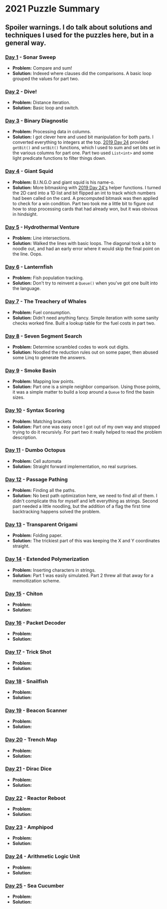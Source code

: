 # 2021 Puzzle Summary 
## Spoiler warnings. I do talk about solutions and techniques I used for the puzzles here, but in a general way.

### [Day 1](Day%2001) - Sonar Sweep
- **Problem:** Compare and sum!
- **Solution:** Indexed where clauses did the comparisons. A basic loop grouped the values for part two.

### [Day 2](Day%2002) - Dive!
- **Problem:** Distance iteration. 
- **Solution:** Basic loop and switch.

### [Day 3](Day%2003) - Binary Diagnostic
- **Problem:** Processing data in columns.
- **Solution:** I got clever here and used bit manipulation for both parts. I converted everything to integers at the top. [2019 Day 24](../2019/Day%2024) provided `getBit()` and `setBit()` functions, which I used to sum and set bits set in the various columns for part one. Part two used `List<int>` and some light predicate functions to filter things down.

### [Day 4](Day%2004) - Giant Squid
- **Problem:** B.I.N.G.O and giant squid is his name-o. 
- **Solution:** More bitmasking with [2019 Day 24's](../2019/Day%2024) helper functions. I turned the 2D card into a 1D list and bit flipped an int to track which numbers had been called on the card. A precomputed bitmask was then applied to check for a win condition. Part two took me a little bit to figure out how to stop processing cards that had already won, but it was obvious in hindsight. 

### [Day 5](Day%2005) - Hydrothermal Venture
- **Problem:** Line intersections.
- **Solution:** Walked the lines with basic loops. The diagonal took a bit to noodle out, and had an early error where it would skip the final point on the line. Oops.

### [Day 6](Day%2006) - Lanternfish
- **Problem:** Fish population tracking.
- **Solution:** Don't try to reinvent a `Queue()` when you've got one built into the language.

### [Day 7](Day%2007) - The Treachery of Whales
- **Problem:** Fuel consumption.
- **Solution:** Didn't need anything fancy. Simple iteration with some sanity checks worked fine. Built a lookup table for the fuel costs in part two.

### [Day 8](Day%2008) - Seven Segment Search
- **Problem:** Determine scrambled codes to work out digits.
- **Solution:** Noodled the reduction rules out on some paper, then abused some Linq to generate the answers.

### [Day 9](Day%2009) - Smoke Basin
- **Problem:** Mapping low points.
- **Solution:** Part one is a simple neighbor comparison. Using those points, it was a simple matter to build a loop around a `Queue` to find the basin sizes.

### [Day 10](Day%2010) - Syntax Scoring
- **Problem:** Matching brackets
- **Solution:** Part one was easy once I got out of my own way and stopped trying to do it recursivly. For part two it really helped to read the problem description.

### [Day 11](Day%2011) - Dumbo Octopus
- **Problem:** Cell automata
- **Solution:** Straight forward implementation, no real surprises. 

### [Day 12](Day%2012) - Passage Pathing
- **Problem:** Finding all the paths.
- **Solution:** No best path optimization here, we need to find all of them. I didn't complicate this for myself and left everything as strings. Second part needed a little noodling, but the addition of a flag the first time backtracking happens solved the problem.

### [Day 13](Day%2013) - Transparent Origami
- **Problem:** Folding paper.
- **Solution:** The trickiest part of this was keeping the X and Y coordinates straight.

### [Day 14](Day%2014) - Extended Polymerization
- **Problem:** Inserting characters in strings.
- **Solution:** Part 1 was easily simulated. Part 2 threw all that away for a memoitization scheme.

### [Day 15](Day%2015) - Chiton 
- **Problem:**
- **Solution:**

### [Day 16](Day%2016) - Packet Decoder
- **Problem:**
- **Solution:**

### [Day 17](Day%2017) - Trick Shot
- **Problem:**
- **Solution:**

### [Day 18](Day%2018) - Snailfish
- **Problem:** 
- **Solution:**

### [Day 19](Day%2019) - Beacon Scanner
- **Problem:**
- **Solution:**

### [Day 20](Day%2020) - Trench Map
- **Problem:**
- **Solution:**

### [Day 21](Day%2021) - Dirac Dice
- **Problem:**
- **Solution:**

### [Day 22](Day%2022) - Reactor Reboot
- **Problem:**
- **Solution:**

### [Day 23](Day%2023) - Amphipod
- **Problem:** 
- **Solution:**

### [Day 24](Day%2024) - Arithmetic Logic Unit
- **Problem:**
- **Solution:**

### [Day 25](Day%2025) - Sea Cucumber
- **Problem:**
- **Solution:**